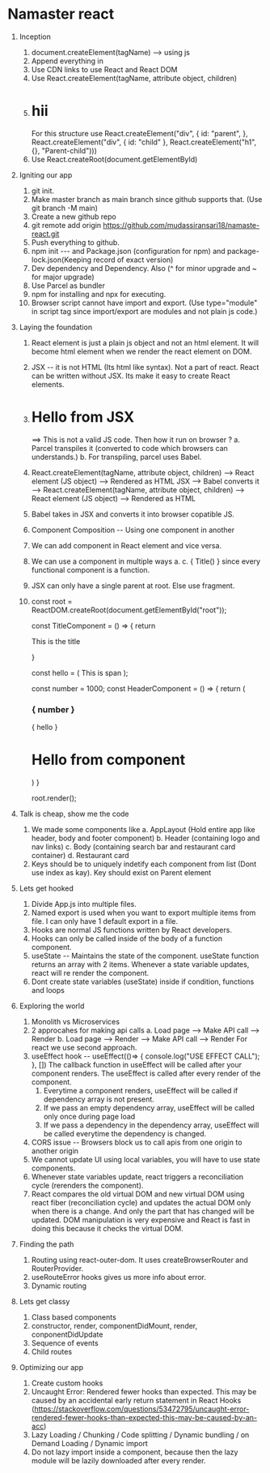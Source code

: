 # Namaster react

1. Inception    
    1. document.createElement(tagName) --> using js
    2. Append everything in <div id= "root"></div>
    3. Use CDN links to use React and React DOM
    4. Use React.createElement(tagName, attribute object, children)
    5. <div id="parent">
            <div id="child">
                <h1>hii</h1>
            </div>
        </div>
        For this structure use React.createElement("div", { id: "parent", }, React.createElement("div", { id: "child" }, React.createElement("h1", {}, "Parent-child")))
    6. Use React.createRoot(document.getElementById)

2. Igniting our app
    1. git init.
    2. Make master branch as main branch since github supports that. (Use git branch -M main)
    3. Create a new github repo
    4. git remote add origin https://github.com/mudassiransari18/namaste-react.git
    5. Push everything to github.
    6. npm init ---  and Package.json (configuration for npm) and package-lock.json(Keeping record of exact version)
    7. Dev dependency and Dependency.  Also (^ for minor upgrade and ~ for major upgrade)
    8. Use Parcel as bundler
    9. npm for installing and npx for executing.
    10. Browser script cannot have import and export. (Use type="module" in script tag since import/export are modules and not plain js code.)

3. Laying the foundation
    1. React element is just a plain js object and not an html element. It will become html element when we render the react element on DOM.
    2. JSX -- it is not HTML (Its html like syntax). Not a part of react. React can be written without JSX. Its make it easy to create React elements.
    3. <h1> Hello from JSX</h1> ==> This is not a valid JS code. Then how it run on browser ? 
        a. Parcel transpiles it  (converted to code which browsers can understands.)
        b. For transpiling, parcel uses Babel.
    4. React.createElement(tagName, attribute object, children) --> React element (JS object) --> Rendered as HTML
       JSX --> Babel converts it --> React.createElement(tagName, attribute object, children) --> React element (JS object) --> Rendered as HTML
    5. Babel takes in JSX and converts it into browser copatible JS.
    6. Component Composition -- Using one component in another 
    7. We can add component in React element and vice versa.
    8. We can use a component in multiple ways 
        a. <Title />
        b. <Title> </Title>
        c. { Title() } since every functional component is a function.
    9. JSX can only have a single parent at root. Else use fragment.
    10. const root = ReactDOM.createRoot(document.getElementById("root"));

        const TitleComponent = () => {
            return <p>This is the title</p>
        }

        const hello = ( <span> This is span </span> );

        const number = 1000;
        const HeaderComponent = () => {
            return (
                <div>
                    <TitleComponent />
                    <h3> { number } </h3>
                    { hello }
                    <h1>Hello from component</h1>
                </div>
            )
        }

        root.render(<HeaderComponent />); 

4. Talk is cheap, show me the code
    1. We made some components like 
        a. AppLayout (Hold entire app like header, body and footer component)
        b. Header (containing logo and nav links)
        c. Body (containing search bar and restaurant card container)
        d. Restaurant card
    2. Keys should be to uniquely indetify each component from list (Dont use index as kay). Key should exist on Parent element

5. Lets get hooked
    1. Divide App.js into multiple files.
    2. Named export is used when you want to export multiple items from file. I can only have 1 default export in a file.
    3. Hooks are normal JS functions written by React developers.
    4. Hooks can only be called inside of the body of a function component.
    5. useState -- Maintains the state of the component. useState function returns an array with 2 items. Whenever a state variable updates, react will re render the component.
    6. Dont create state variables (useState) inside if condition, functions and loops

6. Exploring the world
    1. Monolith vs Microservices
    2. 2 approcahes for making api calls
        a. Load page --> Make API call --> Render
        b. Load page --> Render --> Make API call --> Render
        For react we use second approach.
    3. useEffect hook -- 
        useEffect(()=> {
            console.log("USE EFFECT CALL");
        }, []) 
        The callback function in useEffect will be called after your component renders.
        The useEffect is called after every render of the component. 
        1. Everytime a component renders, useEffect will be called if dependency array is not present.
        2. If we pass an empty dependency array, useEffect will be called only once during page load
        3. If we pass a dependency in the dependency array, useEffect will be called everytime the dependency is changed.
    4. CORS issue -- Browsers block us to call apis from one origin to another origin
    5. We cannot update UI using local variables, you will have to use state components.
    6. Whenever state variables update, react triggers a reconciliation cycle (rerenders the component).
    7. React compares the old virtual DOM and new virtual DOM using react fiber (reconciliation cycle) and updates the actual DOM only when there is a change. And only the part 
        that  has changed will be updated. DOM manipulation is very expensive and React is fast in doing this because it checks the virtual DOM.

7. Finding the path
    1. Routing using react-outer-dom. It uses createBrowserRouter and RouterProvider.
    2. useRouteError hooks gives us more info about error.
    3. Dynamic routing

8. Lets get classy
    1. Class based components
    2. constructor, render, componentDidMount, render, conponentDidUpdate
    3. Sequence of events
    4. Child routes

9. Optimizing our app
    1. Create custom hooks
    2. Uncaught Error: Rendered fewer hooks than expected. This may be caused by an accidental early return statement in React Hooks (https://stackoverflow.com/questions/53472795/uncaught-error-rendered-fewer-hooks-than-expected-this-may-be-caused-by-an-acc)
    3. Lazy Loading / Chunking / Code splitting / Dynamic bundling / on Demand Loading / Dynamic import 
    4. Do not lazy import inside a component, because then the lazy module will be lazily downloaded after every render.
